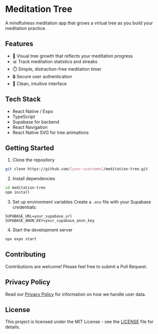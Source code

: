 # Meditation Tree

A mindfulness meditation app that grows a virtual tree as you build your meditation practice.

## Features

- 🌱 Visual tree growth that reflects your meditation progress
- 📊 Track meditation statistics and streaks
- ⏱️ Simple, distraction-free meditation timer
- 🔒 Secure user authentication
- 📱 Clean, intuitive interface

## Tech Stack

- React Native / Expo
- TypeScript
- Supabase for backend
- React Navigation
- React Native SVG for tree animations

## Getting Started

1. Clone the repository
```bash
git clone https://github.com/[your-username]/meditation-tree.git
```

2. Install dependencies
```bash
cd meditation-tree
npm install
```

3. Set up environment variables
Create a `.env` file with your Supabase credentials:
```
SUPABASE_URL=your_supabase_url
SUPABASE_ANON_KEY=your_supabase_anon_key
```

4. Start the development server
```bash
npx expo start
```

## Contributing

Contributions are welcome! Please feel free to submit a Pull Request.

## Privacy Policy

Read our [Privacy Policy](PRIVACY.md) for information on how we handle user data.

## License

This project is licensed under the MIT License - see the [LICENSE](LICENSE) file for details.
